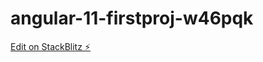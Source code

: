 # angular-11-firstproj-w46pqk

[Edit on StackBlitz ⚡️](https://stackblitz.com/edit/angular-11-firstproj-w46pqk)